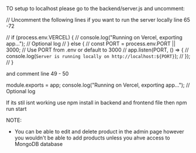 TO setup to localhost please go to the backend/server.js and uncomment:

// Uncomment the following lines if you want to run the server locally line 65 -72 


// if (process.env.VERCEL) {
//   console.log("Running on Vercel, exporting app..."); // Optional log
// } else {
//   const PORT = process.env.PORT || 3000; // Use PORT from .env or default to 3000
//   app.listen(PORT, () => {
//     console.log(`Server is running locally on http://localhost:${PORT}`);
//   });
// }

and comment line 49 - 50

module.exports = app;
console.log("Running on Vercel, exporting app..."); // Optional log


If its stil isnt working use npm install in backend and frontend file 
then npm run start 


NOTE:

- You can be able to edit and delete product in the admin page however you wouldn't be able to add products unless you ahve access to MongoDB database
